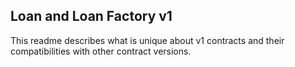 ## Loan and Loan Factory v1

This readme describes what is unique about v1 contracts and their compatibilities with other contract versions.
